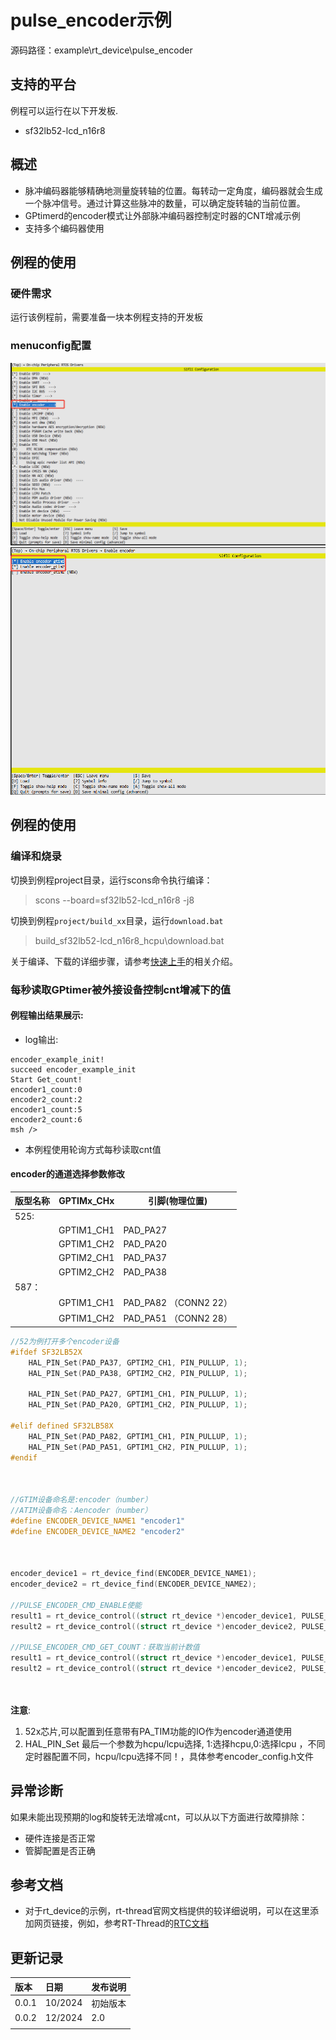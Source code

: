 # pulse_encoder示例

源码路径：example\rt_device\pulse_encoder
## 支持的平台
例程可以运行在以下开发板.
* sf32lb52-lcd_n16r8
## 概述
* 脉冲编码器能够精确地测量旋转轴的位置。每转动一定角度，编码器就会生成一个脉冲信号。通过计算这些脉冲的数量，可以确定旋转轴的当前位置。
* GPtimerd的encoder模式让外部脉冲编码器控制定时器的CNT增减示例
* 支持多个编码器使用

## 例程的使用
### 硬件需求
运行该例程前，需要准备一块本例程支持的开发板


### menuconfig配置

![Enable timer:](./assets/image2.png)
![Enable timer:](./assets/image1.png)
## 例程的使用
### 编译和烧录
切换到例程project目录，运行scons命令执行编译：

> scons --board=sf32lb52-lcd_n16r8 -j8

切换到例程`project/build_xx`目录，运行`download.bat`


> build_sf32lb52-lcd_n16r8_hcpu\download.bat



关于编译、下载的详细步骤，请参考[快速上手](quick_start)的相关介绍。
### 每秒读取GPtimer被外接设备控制cnt增减下的值
#### 例程输出结果展示:
* log输出:
```
encoder_example_init!
succeed encoder_example_init
Start Get_count!
encoder1_count:0
encoder2_count:2
encoder1_count:5
encoder2_count:6
msh />
```
* 本例程使用轮询方式每秒读取cnt值

#### encoder的通道选择参数修改

|版型名称  | GPTIMx_CHx   | 引脚(物理位置)     |    
|--------|---------------|-------------------|
|525:     |               |                   |   
|        | GPTIM1_CH1    | PAD_PA27          |   
|        | GPTIM1_CH2    | PAD_PA20          |   
|        | GPTIM2_CH1    | PAD_PA37          | 
|        | GPTIM2_CH2    | PAD_PA38          | 
|587：   |               |                   |
|        | GPTIM1_CH1    |PAD_PA82 （CONN2 22）  |
|        | GPTIM1_CH2    |PAD_PA51 （CONN2 28）  |


```c
//52为例打开多个encoder设备
#ifdef SF32LB52X    
    HAL_PIN_Set(PAD_PA37, GPTIM2_CH1, PIN_PULLUP, 1);
    HAL_PIN_Set(PAD_PA38, GPTIM2_CH2, PIN_PULLUP, 1);

    HAL_PIN_Set(PAD_PA27, GPTIM1_CH1, PIN_PULLUP, 1);
    HAL_PIN_Set(PAD_PA20, GPTIM1_CH2, PIN_PULLUP, 1);

#elif defined SF32LB58X
    HAL_PIN_Set(PAD_PA82, GPTIM1_CH1, PIN_PULLUP, 1);
    HAL_PIN_Set(PAD_PA51, GPTIM1_CH2, PIN_PULLUP, 1);
#endif



//GTIM设备命名是:encoder（number） 
//ATIM设备命名：Aencoder（number）
#define ENCODER_DEVICE_NAME1 "encoder1"
#define ENCODER_DEVICE_NAME2 "encoder2"



encoder_device1 = rt_device_find(ENCODER_DEVICE_NAME1);
encoder_device2 = rt_device_find(ENCODER_DEVICE_NAME2);

//PULSE_ENCODER_CMD_ENABLE使能
result1 = rt_device_control((struct rt_device *)encoder_device1, PULSE_ENCODER_CMD_ENABLE, (void *)&config1);
result2 = rt_device_control((struct rt_device *)encoder_device2, PULSE_ENCODER_CMD_ENABLE, (void *)&config2);

//PULSE_ENCODER_CMD_GET_COUNT：获取当前计数值
result1 = rt_device_control((struct rt_device *)encoder_device1, PULSE_ENCODER_CMD_GET_COUNT, (void *)&config_count1);
result2 = rt_device_control((struct rt_device *)encoder_device2, PULSE_ENCODER_CMD_GET_COUNT, (void *)&config_count2);




```
**注意**: 
1. 52x芯片,可以配置到任意带有PA_TIM功能的IO作为encoder通道使用
2.  HAL_PIN_Set 最后一个参数为hcpu/lcpu选择, 1:选择hcpu,0:选择lcpu ，不同定时器配置不同，hcpu/lcpu选择不同！，具体参考encoder_config.h文件






## 异常诊断
如果未能出现预期的log和旋转无法增减cnt，可以从以下方面进行故障排除：
* 硬件连接是否正常
* 管脚配置是否正确 


## 参考文档
- 对于rt_device的示例，rt-thread官网文档提供的较详细说明，可以在这里添加网页链接，例如，参考RT-Thread的[RTC文档](https://www.rt-thread.org/document/site/#/rt-thread-version/rt-thread-standard/programming-manual/device/rtc/rtc)

## 更新记录
|版本 |日期   |发布说明 |
|:---|:---|:---|
|0.0.1 |10/2024 |初始版本 |
|0.0.2 | 12/2024| 2.0|
| | | |
```